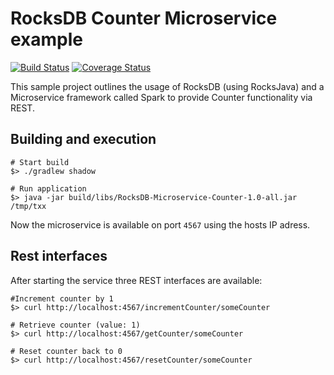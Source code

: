 # RocksDB Counter Microservice example
[![Build Status](https://travis-ci.org/fyrz/rocksdb-counter-microservice-sample.svg)](https://travis-ci.org/fyrz/rocksdb-counter-microservice-sample) [![Coverage Status](https://coveralls.io/repos/fyrz/rocksdb-counter-microservice-sample/badge.svg?branch=master)](https://coveralls.io/r/fyrz/rocksdb-counter-microservice-sample?branch=master)

This sample project outlines the usage of RocksDB (using RocksJava) and a Microservice framework called Spark to provide Counter functionality via REST.

## Building and execution
```
# Start build
$> ./gradlew shadow

# Run application
$> java -jar build/libs/RocksDB-Microservice-Counter-1.0-all.jar  /tmp/txx
```
Now the microservice is available on port `4567` using the hosts IP adress.

## Rest interfaces
After starting the service three REST interfaces are available:
```
#Increment counter by 1
$> curl http://localhost:4567/incrementCounter/someCounter

# Retrieve counter (value: 1)
$> curl http://localhost:4567/getCounter/someCounter

# Reset counter back to 0
$> curl http://localhost:4567/resetCounter/someCounter
```
